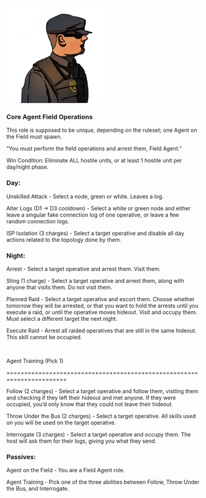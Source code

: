 ![fieldagent.png](Images/fieldagent.png)

### **Core Agent Field Operations**

This role is supposed to be unique, depending on the ruleset; one Agent on the Field must spawn.

“You must perform the field operations and arrest them, Field Agent.”

Win Condition: Eliminate ALL hostile units, or at least 1 hostile unit per day/night phase.

### **Day:**

Unskilled Attack - Select a node, green or white. Leaves a log.

Alter Logs (D1 -> D3 cooldown) - Select a white or green node and either leave a singular fake connection log of one operative, or leave a few random connection logs.

ISP Isolation (3 charges) - Select a target operative and disable all day actions related to the topology done by them.

### **Night:**

Arrest - Select a target operative and arrest them. Visit them.

Sting (1 charge) - Select a target operative and arrest them, along with anyone that visits them. Do not visit them.

Planned Raid - Select a target operative and escort them. Choose whether tomorrow they will be arrested, or that you want to hold the arrests until you execute a raid, or until the operative moves hideout. Visit and occupy them. Must select a different target the next night.

Execute Raid - Arrest all raided operatives that are still in the same hideout. This skill cannot be occupied.

<br>

Agent Training (Pick 1)

=======================================================================

Follow (2 charges) - Select a target operative and follow them, visiting them and checking if they left their hideout and met anyone. If they were occupied, you’d only know that they could not leave their hideout.

Throw Under the Bus (2 charges) - Select a target operative. All skills used on you will be used on the target operative.

Interrogate (3 charges) - Select a target operative and occupy them. The host will ask them for their logs, giving you what they send.

### **Passives:**

Agent on the Field - You are a Field Agent role.

Agent Training - Pick one of the three abilities between Follow, Throw Under the Bus, and Interrogate.
